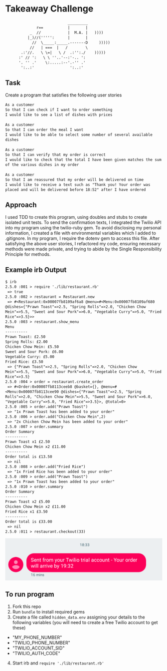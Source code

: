 Takeaway Challenge
==================
```
                            _________
              r==           |       |
           _  //            |  M.A. |   ))))
          |_)//(''''':      |       |
            //  \_____:_____.-------D     )))))
           //   | ===  |   /        \
       .:'//.   \ \=|   \ /  .:'':./    )))))
      :' // ':   \ \ ''..'--:'-.. ':
      '. '' .'    \:.....:--'.-'' .'
       ':..:'                ':..:'

 ```

Task
-----
Create a program that satisfies the following user stories

```
As a customer
So that I can check if I want to order something
I would like to see a list of dishes with prices

As a customer
So that I can order the meal I want
I would like to be able to select some number of several available dishes

As a customer
So that I can verify that my order is correct
I would like to check that the total I have been given matches the sum of the various dishes in my order

As a customer
So that I am reassured that my order will be delivered on time
I would like to receive a text such as "Thank you! Your order was placed and will be delivered before 18:52" after I have ordered
```

Approach
-----
I used TDD to create this program, using doubles and stubs to create isolated unit tests.
To send the confirmation texts, I integrated the Twilio API into my program using the twilio-ruby gem.
To avoid disclosing my personal information, I created a file with environmental variables which I added to .gitignore. In my program, I require the dotenv gem to access this file.
After satisfying the above user stories, I refactored my code, ensuring necessary methods were made private, and trying to abide by the Single Responsibility Principle for methods.

Example irb Output
-----
```
$ irb
2.5.0 :001 > require './lib/restaurant.rb'
 => true
2.5.0 :002 > restaurant = Restaurant.new
 => #<Restaurant:0x00007fb8109af6a8 @menu=#<Menu:0x00007fb8109af680 @dishes={"Prawn Toast"=>2.5, "Spring Rolls"=>2.0, "Chicken Chow Mein"=>5.5, "Sweet and Sour Pork"=>6.0, "Vegetable Curry"=>5.0, "Fried Rice"=>3.5}>>
2.5.0 :003 > restaurant.show_menu
Menu
----------
Prawn Toast: £2.50
Spring Rolls: £2.00
Chicken Chow Mein: £5.50
Sweet and Sour Pork: £6.00
Vegetable Curry: £5.00
Fried Rice: £3.50
 => {"Prawn Toast"=>2.5, "Spring Rolls"=>2.0, "Chicken Chow Mein"=>5.5, "Sweet and Sour Pork"=>6.0, "Vegetable Curry"=>5.0, "Fried Rice"=>3.5}
2.5.0 :004 > order = restaurant.create_order
 => #<Order:0x00007fb8113ceeb8 @basket={}, @menu=#<Menu:0x00007fb8113cee90 @dishes={"Prawn Toast"=>2.5, "Spring Rolls"=>2.0, "Chicken Chow Mein"=>5.5, "Sweet and Sour Pork"=>6.0, "Vegetable Curry"=>5.0, "Fried Rice"=>3.5}>, @total=0>
2.5.0 :005 > order.add("Prawn Toast")
 => "1x Prawn Toast has been added to your order"
2.5.0 :006 > order.add("Chicken Chow Mein",2)
 => "2x Chicken Chow Mein has been added to your order"
2.5.0 :007 > order.summary
Order Summary
----------
Prawn Toast x1 £2.50
Chicken Chow Mein x2 £11.00
----------
Order total is £13.50
 => nil
2.5.0 :008 > order.add("Fried Rice")
 => "1x Fried Rice has been added to your order"
2.5.0 :009 > order.add("Prawn Toast")
 => "1x Prawn Toast has been added to your order"
2.5.0 :010 > order.summary
Order Summary
----------
Prawn Toast x2 £5.00
Chicken Chow Mein x2 £11.00
Fried Rice x1 £3.50
----------
Order total is £33.00
 => nil
2.5.0 :011 > restaurant.checkout(33)
```
![alt text](screenshots/ExampleText.png "Confirmation text message")

To run program
-----
1. Fork this repo
2. Run `bundle` to install required gems
3. Create a file called `hidden_data.env` assigning your details to the following variables (you will need to create a free Twilio account to get these)
  - "MY_PHONE_NUMBER"
  - "TWILIO_PHONE_NUMBER"
  - "TWILIO_ACCOUNT_SID"
  - "TWILIO_AUTH_CODE"
4. Start irb and `require './lib/restaurant.rb'`
